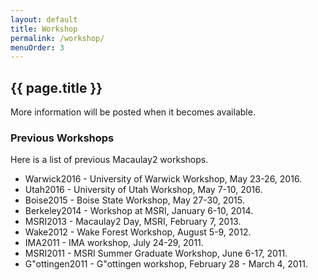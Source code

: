 ```yaml
---
layout: default
title: Workshop
permalink: /workshop/
menuOrder: 3
---
```


## {{ page.title }}	 

More information will be posted when it becomes available. 

### Previous Workshops

Here is a list of previous Macaulay2 workshops. 

* Warwick2016 - University of Warwick Workshop, May 23-26, 2016.
* Utah2016 - University of Utah Workshop, May 7-10, 2016.
* Boise2015 - Boise State Workshop, May 27-30, 2015.
* Berkeley2014 - Workshop at MSRI, January 6-10, 2014.
* MSRI2013 - Macaulay2  Day, MSRI, February 7, 2013.
* Wake2012 - Wake Forest Workshop, August 5-9, 2012.
* IMA2011 - IMA workshop, July 24-29, 2011.
* MSRI2011 - MSRI Summer Graduate Workshop, June 6-17, 2011.
* G\"ottingen2011 - G\"ottingen workshop, February 28 - March 4, 2011.


